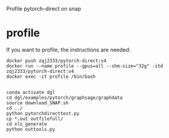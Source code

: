Profile pytorch-direct on snap

# profile
If you want to profile, the instructions are needed:
```
docker push zqj2333/pytorch-direct:v4
docker run --name profile --gpus=all --shm-size="32g" -itd zqj2333/pytorch-direct:v4
docker exec -it profile /bin/bash


conda activate dgl
cd dgl/examples/pytorch/graphsage/graphdata
source download_SNAP.sh
cd ../
python pytorchdirecttest.py
cp *.out outfilefull/
cd xls_generate
python outtoxls.py
```

